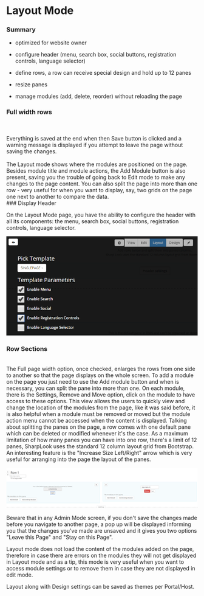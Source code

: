 # Layout Mode
### Summary

* optimized for website owner

* configure header (menu, search box, social buttons, registration controls, language selector)

* define rows, a row can receive special design and hold up to 12 panes

* resize panes

* manage modules (add, delete, reorder) without reloading the page

### Full width rows

<br />
<br />
Everything is saved at the end when then Save button is clicked and a warning message is displayed if you attempt to leave the page without saving the changes. 
<br />
<br />
The Layout mode shows where the modules are positioned on the page. Besides module title and module actions, the Add Module button is also present, saving you the trouble of going back to Edit mode to make any changes to the page content. You can also split the page into more than one row - very useful for when you want to display, say, two grids on the page one next to another to compare the data. 
<br />
### Display Header

On the Layout Mode page, you have the ability to configure the header with all its components: the menu, search box, social buttons, registration controls, language selector. 

![](header.png)
<br />
### Row Sections
<br />
The Full page width option, once checked, enlarges the rows from one side to another so that the page displays on the whole screen. To add a module on the page you just need to use the Add module button and when is necessary, you can split the pane into more than one. On each module, there is the Settings, Remove and Move option, click on the module to have access to these options. 
This view allows the users to quickly view and change the location of the modules from the page, like it was said before, it is also helpful when a module must be removed or moved but the module action menu cannot be accessed when the content is displayed. Talking about splitting the panes on the page, a row comes with one default pane which can be deleted or modified whenever it's the case. As a maximum limitation of how many panes you can have into one row, there's a limit of 12 panes, SharpLook uses the standard 12 column layout grid from Bootstrap. An interesting feature is the "Increase Size Left/Right" arrow which is very useful for arranging into the page the layout of the panes. 


![](rows.png)

Beware that in any Admin Mode screen, if you don't save the changes made before you navigate to another page, a pop up will be displayed informing you that the changes you've made are unsaved and it gives you two options "Leave this Page" and "Stay on this Page". 

Layout mode does not load the content of the modules added on the page, therefore in case there are errors on the modules they will not get displayed in Layout mode and as a tip, this mode is very useful when you want to access module settings or to remove them in case they are not displayed in edit mode. 

Layout along with Design settings can be saved as themes per Portal/Host.